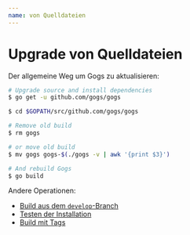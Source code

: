 ```yaml
---
name: von Quelldateien
---
```


# Upgrade von Quelldateien

Der allgemeine Weg um Gogs zu aktualisieren:

```bash
# Upgrade source and install dependencies
$ go get -u github.com/gogs/gogs

$ cd $GOPATH/src/github.com/gogs/gogs

# Remove old build
$ rm gogs

# or move old build
$ mv gogs gogs-$(./gogs -v | awk '{print $3}')

# And rebuild Gogs
$ go build
```

Andere Operationen:

- [Build aus dem `develop`-Branch](/docs/installation/install_from_source#build-aus-dem-develop-branch)
- [Testen der Installation](/docs/installation/install_from_source#testen-der-installation)
- [Build mit Tags](/docs/installation/install_from_source#build-mit-tags)
